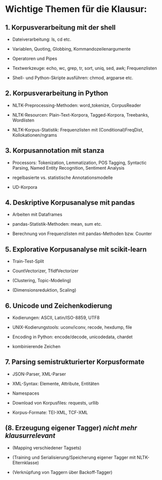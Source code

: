 # Wichtige Themen für die Klausur:

## 1. Korpusverarbeitung mit der shell 
- Dateiverarbeitung: ls, cd etc.

- Variablen, Quoting, Globbing, Kommandozeilenargumente

- Operatoren und Pipes

- Textwerkzeuge: echo, wc, grep, tr, sort, uniq, sed, awk; Frequenzlisten

- Shell- und Python-Skripte ausführen: chmod, argparse etc.

## 2. Korpusverarbeitung in Python 
- NLTK-Preprocessing-Methoden: word_tokenize, CorpusReader

- NLTK-Resourcen: Plain-Text-Korpora, Tagged-Korpora, Treebanks, Wordlisten

- NLTK-Korpus-Statistik: Frequenzlisten mit (Conditional)FreqDist, Kollokationen/ngrams

## 3. Korpusannotation mit stanza
- Processors: Tokenization, Lemmatization, POS Tagging, Syntactic Parsing, Named Entity Recognition, Sentiment Analysis

- regelbasierte vs. statistische Annotationsmodelle

- UD-Korpora

## 4. Deskriptive Korpusanalyse mit pandas
- Arbeiten mit Dataframes

- pandas-Statistik-Methoden: mean, sum etc.

- Berechnung von Frequenzlisten mit pandas-Methoden bzw. Counter

## 5. Explorative Korpusanalyse mit scikit-learn
- Train-Test-Split

- CountVectorizer, TfidfVectorizer

- (Clustering, Topic-Modeling)

- (Dimensionsreduktion, Scaling)

## 6. Unicode und Zeichenkodierung 
- Kodierungen: ASCII, Latin/ISO-8859, UTF8

- UNIX-Kodierungstools: uconv/iconv, recode, hexdump, file

- Encoding in Python: encode/decode, unicodedata, chardet

- kombinierende Zeichen


## 7. Parsing semistrukturierter Korpusformate
- JSON-Parser, XML-Parser

- XML-Syntax: Elemente, Attribute, Entitäten

- Namespaces

- Download von Korpusfiles: requests, urllib

- Korpus-Formate: TEI-XML, TCF-XML


## (8. Erzeugung eigener Tagger) *nicht mehr klausurrelevant*
- (Mapping verschiedener Tagsets)

- (Training und Serialisierung/Speicherung eigener Tagger mit NLTK-Elternklasse)

- (Verknüpfung von Taggern über Backoff-Tagger)
